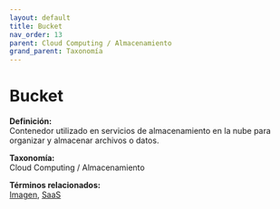```yaml
---
layout: default
title: Bucket
nav_order: 13
parent: Cloud Computing / Almacenamiento
grand_parent: Taxonomía
---
```


# Bucket

**Definición:**  
Contenedor utilizado en servicios de almacenamiento en la nube para organizar y almacenar archivos o datos.

**Taxonomía:**  
Cloud Computing / Almacenamiento

**Términos relacionados:**  
[Imagen](https://maleniski.github.io/diccionario-angl-tec-mx/docs/taxonomia/cloud-computing-/-almacenamiento/imagen.html), [SaaS](https://maleniski.github.io/diccionario-angl-tec-mx/docs/taxonomia/cloud-computing-/-almacenamiento/saas.html)
